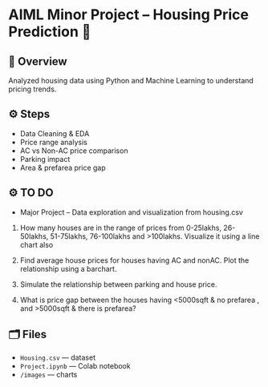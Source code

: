 # AIML Minor Project – Housing Price Prediction 🏡

## 📌 Overview
Analyzed housing data using Python and Machine Learning to understand pricing trends.

## ⚙️ Steps
- Data Cleaning & EDA
- Price range analysis
- AC vs Non-AC price comparison
- Parking impact
- Area & prefarea price gap

 ## ⚙️ TO DO
 
- Major Project – Data exploration and visualization from housing.csv

1. How many houses are in the range of prices from 0-25lakhs, 26-50lakhs, 51-75lakhs, 76-100lakhs and >100lakhs. Visualize it using a line chart also

2. Find average house prices for houses having AC and nonAC. Plot the relationship using a barchart.

3. Simulate the relationship between parking and house price.

4. What is price gap between the houses having <5000sqft & no prefarea , and >5000sqft & there is prefarea?

## 🗂️ Files
- `Housing.csv` — dataset
- `Project.ipynb` — Colab notebook
- `/images` — charts


